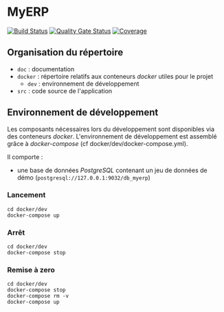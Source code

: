 # MyERP
[![Build Status](https://travis-ci.com/Kamika-ZE/TEST_OC_P9.svg?branch=master)](https://travis-ci.com/Kamika-ZE/TEST_OC_P9)
[![Quality Gate Status](https://sonarcloud.io/api/project_badges/measure?project=Kamika-ZE_TEST_OC_P9&metric=alert_status)](https://sonarcloud.io/dashboard?id=Kamika-ZE_TEST_OC_P9)
[![Coverage](https://sonarcloud.io/api/project_badges/measure?project=Kamika-ZE_TEST_OC_P9&metric=coverage)](https://sonarcloud.io/dashboard?id=Kamika-ZE_TEST_OC_P9)
## Organisation du répertoire

*   `doc` : documentation
*   `docker` : répertoire relatifs aux conteneurs _docker_ utiles pour le projet
    *   `dev` : environnement de développement
*   `src` : code source de l'application


## Environnement de développement

Les composants nécessaires lors du développement sont disponibles via des conteneurs _docker_.
L'environnement de développement est assemblé grâce à _docker-compose_
(cf docker/dev/docker-compose.yml).

Il comporte :

*   une base de données _PostgreSQL_ contenant un jeu de données de démo (`postgresql://127.0.0.1:9032/db_myerp`)



### Lancement

    cd docker/dev
    docker-compose up


### Arrêt

    cd docker/dev
    docker-compose stop


### Remise à zero

    cd docker/dev
    docker-compose stop
    docker-compose rm -v
    docker-compose up
